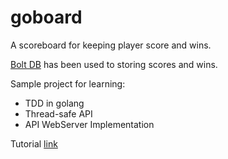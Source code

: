 # goboard

A scoreboard for keeping player score and wins.

[Bolt DB](https://github.com/boltdb/bolt) has been used to storing scores and wins.

Sample project for learning:
- TDD in golang
- Thread-safe API
- API WebServer Implementation

Tutorial [link](https://quii.gitbook.io/learn-go-with-tests/build-an-application/http-server)
